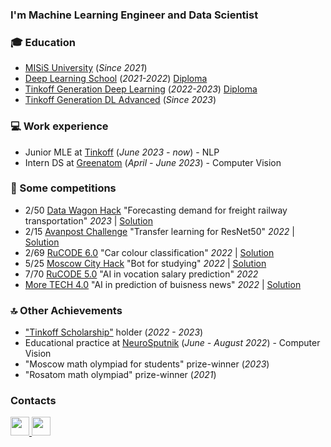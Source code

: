 <h3 align="left">I'm Machine Learning Engineer and Data Scientist</h3>

<p align="left">
</p>

<h3 align="left">

    
### 🎓 Education

* [MISiS University](https://en.misis.ru) (*Since 2021*)
* [Deep Learning School](https://en.misis.ru) (*2021-2022*) [Diploma](https://drive.google.com/file/d/10tAqERltbf7fCIIemIKEynjzTAW_4Psd/view?usp=sharing)
* [Tinkoff Generation Deep Learning](https://fintech.tinkoff.ru/school/generation/) (*2022-2023*) [Diploma](https://drive.google.com/file/d/1O4xR2IxkStN9NEetxGimnzJLbO-1eGdQ/view?usp=share_link) 
* [Tinkoff Generation DL Advanced](https://fintech.tinkoff.ru/school/generation/) (*Since 2023*)

### 💻 Work experience
* Junior MLE at [Tinkoff](https://www.tinkoff.ru/) (*June 2023 - now*) - NLP
* Intern DS at [Greenatom](https://career.habr.com/companies/greenatom) (*April - June 2023*) - Computer Vision

### 🤼 Some competitions
* 2/50 [Data Wagon Hack](https://datawagon.ru) "Forecasting demand for freight railway transportation" *2023* | [Solution](https://github.com/triflt/data-wagon)
* 2/15 [Avanpost Challenge](https://avanpostchallenge.ru) "Transfer learning for ResNet50" *2022* | [Solution](https://github.com/triflt/Avanpost_MISIS_AI_LAB)
* 2/69 [RuCODE 6.0](https://rucode.net/iskusstvennyj-intellekt/) "Car colour classification" *2022* | [Solution](https://github.com/leffff/rucode_6)
* 5/25 [Moscow City Hack](https://aiijc.com/ru/) "Bot for studying" *2022* | [Solution](https://github.com/triflt/b_bot)
* 7/70 [RuCODE 5.0](https://rucode.net) "AI in vocation salary prediction" *2022*
* [More TECH 4.0](https://moretech.vtb.ru/) "AI in prediction of buisness news" *2022* | [Solution](https://github.com/leffff/vtb_more_tech)


### 🔝 Other Achievements
* ["Tinkoff Scholarship"](https://fintech.tinkoff.ru/activities/scholarship/) holder (*2022 - 2023*)
* Educational practice at [NeuroSputnik](https://neurosputnik.ru/) (*June - August 2022*) - Computer Vision
* "Moscow math olympiad for students" prize-winner (*2023*)
* "Rosatom math olympiad" prize-winner (*2021*)

### Contacts
<a href="https://t.me/trifltt" target="_blank"> 
  <img src="https://upload.wikimedia.org/wikipedia/commons/thumb/8/82/Telegram_logo.svg/1024px-Telegram_logo.svg.png" width="30" height="30"/> 
</a>

<a href="https://www.linkedin.com/in/daniil-strizhakov-99a883241" target="_blank"> 
  <img src="https://upload.wikimedia.org/wikipedia/commons/thumb/c/ca/LinkedIn_logo_initials.png/800px-LinkedIn_logo_initials.png" width="30" height="30"/> 
</a>




